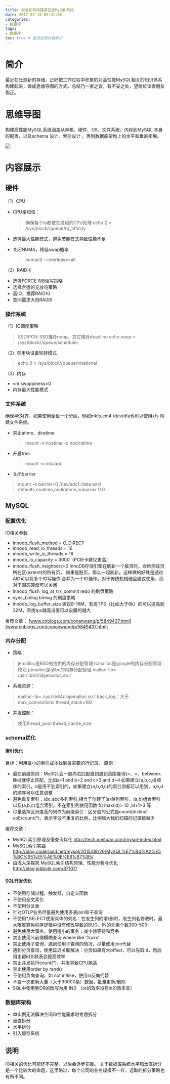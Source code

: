 ```yaml
---
title: 学会如何构建高性能MySQL系统
date: 2017-07-10 09:31:05
categories: 
- 数据库
tags:
- 数据库
toc: true # 是否启用内容索引
---
```

# 简介

最近在压测新的存储，正好把工作过程中积累的对高性能MySQL相关的知识体系构建起来，做成思维导图的方式。总结乃一家之言，有不妥之处，望给位读者朋友指正。

# 思维导图

构建高性能MySQL系统涵盖从单机、硬件、OS、文件系统、内存到MySQL 本身的配置，以及schema 设计、索引设计 ，再到数据库架构上的水平和垂直拓展。

![](/uploads/640.webp)

# 内容展示

## 硬件

（1）CPU

- CPU亲和性：

	> 确保每个io都被其发起的CPU处理
	> echo 2 > /sys/block/<block device>/queue/rq_affinity

- 选择最大性能模式，避免节能模式导致性能不足

- 关闭NUMA，降低swap概率

	> numactl --interleave=all

（2）RAID卡

- 选择FORCE WB读写策略
- 选择合适的充放电策略
- 高IO，推荐RAID10
- 空间需求大则RAID5

### 操作系统


（1）IO调度策略

> SSD/PCIE SSD推荐noop，其它推荐deadline
> echo noop > /sys/block/<block device>/queue/scheduler

（2）禁用块设备轮转模式

> echo 0 > /sys/block/<block device>/queue/rotational

（3）内存

- vm.swappiness=0
- 内存最大性能模式

### 文件系统

确保4K对⻬，如果使用全盘一个分区，例如mkfs.ext4 /dev/dfa也可以使用xfs 构建文件系统。


- 禁止atime、diratime

	> mount -o noatime -o nodiratime

- 开启trim

	> mount -o discard

- 关闭barrier
>	mount -o barrier=0
>	/dev/sdc1 /data ext4 defaults,noatime,nodiratime,nobarrier 0 0


## MySQL

### 配置优化


IO相关参数

-	innodb_flush_method = O_DIRECT
-	innodb_read_io_threads = 16
-	innodb_write_io_threads = 16
-	innodb_io_capacity = 3000（PCIE卡建议更高）
-	innodb_flush_neighbors=0
	InnoDB存储引擎在刷新一个脏页时，会检测该页所在区(extent)的所有页，
	如果是脏页，那么一起刷新。这样做的好处是通过AIO可以将多个IO写操作
	合并为一个IO操作。对于传统机械硬盘建议使用，而对于固态硬盘可以关闭
-	innodb_flush_log_at_trx_commit
	redo 的刷盘策略
-	sync_binlog
	binlog 的刷盘策略
-	innodb_log_buffer_size
	建议8-16M，有高TPS（比如大于6k）的可以提高到32M，系统tps越高设置可以设置的越大

推荐文章： [www.cnblogs.com/conanwang/p/5849437.html](www.cnblogs.com/conanwang/p/5849437.html)


### 内存分配

- 策略：

> jemalloc是BSD的提供的内存分配管理
> tcmalloc是google的内存分配管理模块
> ptmalloc是glibc的内存分配管理
> malloc-lib= /usr/lib64/libjemalloc.so.1

- 系统资源：

> malloc-lib= /usr/lib64/libjemalloc.so.1
> back_log：大于max_connections
> thread_stack=192

- 并发控制：

> 使用thread_pool
> thread_cache_size

### schema优化


#### 索引优化

目标：利用最小的索引成本找到最需要的行记录。
原则：
- 最左前缀原则：MySQL会一直向右匹配直到遇到范围查询(>、<、between、like)就停止匹配，比如a=1 and b=2 and c>3 and d=4 如果建立(a,b,c,d)顺序的索引，d是用不到索引的，如果建立(a,b,d,c)的索引则都可以用到，a,b,d的顺序可以任意调整
- 避免重复索引：idx_abc多列索引,相当于创建了(a)单列索引，(a,b)组合索引以及(a,b,c)组合索引。不在索引列使用函数 如 max(id)> 10 ,id+1>3 等
- 尽量选择区分度高的列作为前缀索引：区分度的公式是count(distinct col)/count(*)，表示字段不重复的比例，比例越大我们扫描的记录数越少

推荐文章：
- MySQL索引原理及慢查询优化
http://tech.meituan.com/mysql-index.html
- MySQL索引实践
http://blog.coderland.net/mysql/2015/08/26/MySQL%E7%B4%A2%E5%BC%95%E5%AE%9E%E8%B7%B5/
- 由浅入深探究 MySQL索引结构原理、性能分析与优化
http://blog.jobbole.com/87107/


#### SQL开发优化

- 不使用存储过程、触发器，自定义函数
- 不使用全文索引
- 不使用分区表
- 针对OTLP业务尽量避免使用多表join和子查询
- 不使用*,SELECT使用具体的列名：在发生列的增/删时，发生列名修改时，最大限度避免程序逻辑中没有修改导致的BUG，IN的元素个数300-500
- 避免使用大事务，使用短小的事务：减少锁等待和竞争
- 禁止使用%前缀模糊查询 where like ‘%xxx’
- 禁止使用子查询，遇到使用子查询的情况，尽量使用join代替
- 遇到分页查询，使用延迟关联解决：分页如果有大offset，可以先取Id，然后用主键id关联表会提高效率
- 禁止并发执行count(*)，并发导致CPU飙高
- 禁止使⽤order by rand()
- 不使用负向查询，如 not in/like，使用in反向代替
- 不要一次更新大量（大于30000条）数据，批量更新/删除
- SQL中使用到OR的改写为用 IN() （or的效率没有in的效率高）

### 数据库架构

- 单实例无法解决空间和性能需求时考虑拆分
- 垂直拆分
- 水平拆分
- 引入缓存系统

## 说明

IO相关的优化可能还不完整，以后会逐步完善。
关于数据库系统水平和垂直拆分是一个比较大的命题，这里略过，每个公司的业务规模不一样，选取的拆分策略也有所不同。

